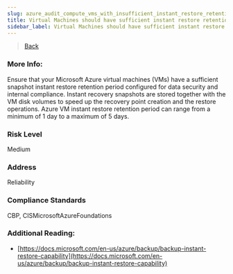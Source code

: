 ```yaml
---
slug: azure_audit_compute_vms_with_insufficient_instant_restore_retention
title: Virtual Machines should have sufficient instant restore retention period
sidebar_label: Virtual Machines should have sufficient instant restore retention period
---
```

> [Back](../../azurecomputeaudit)

### More Info:
Ensure that your Microsoft Azure virtual machines (VMs) have a sufficient snapshot instant restore retention period configured for data security and internal compliance. Instant recovery snapshots are stored together with the VM disk volumes to speed up the recovery point creation and the restore operations. Azure VM instant restore retention period can range from a minimum of 1 day to a maximum of 5 days.

### Risk Level
Medium

### Address
Reliability

### Compliance Standards
CBP, CISMicrosoftAzureFoundations

### Additional Reading:
- [https://docs.microsoft.com/en-us/azure/backup/backup-instant-restore-capability](https://docs.microsoft.com/en-us/azure/backup/backup-instant-restore-capability) 

